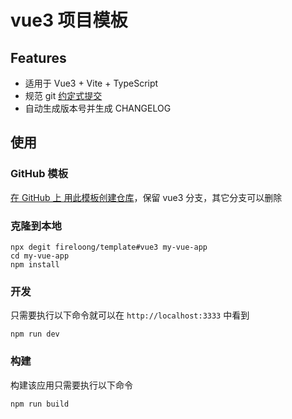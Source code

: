 # vue3 项目模板
## Features
- 适用于 Vue3 + Vite + TypeScript
- 规范 git [约定式提交](https://www.conventionalcommits.org/zh-hans/v1.0.0/#%e7%ba%a6%e5%ae%9a%e5%bc%8f%e6%8f%90%e4%ba%a4%e8%a7%84%e8%8c%83)
- 自动生成版本号并生成 CHANGELOG

## 使用

### GitHub 模板

[在 GitHub 上 用此模板创建仓库](https://github.com/fireloong/template/generate)，保留 vue3 分支，其它分支可以删除

### 克隆到本地

```shell
npx degit fireloong/template#vue3 my-vue-app
cd my-vue-app
npm install
```

### 开发

只需要执行以下命令就可以在 `http://localhost:3333` 中看到

```shell
npm run dev
```

### 构建

构建该应用只需要执行以下命令

```shell
npm run build
```
